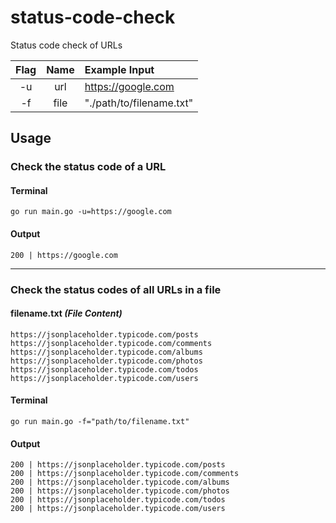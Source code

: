 # status-code-check
Status code check of URLs

| Flag    | Name  | Example Input            |
| :-----: |:-----:| :----------------------- |
| -u      | url   | https://google.com       |
| -f      | file  | "./path/to/filename.txt" |


## Usage 

### Check the status code of a URL
#### Terminal
```
go run main.go -u=https://google.com
```

#### Output
```
200 | https://google.com
```

---
### Check the status codes of all URLs in a file
#### filename.txt *(File Content)*
```
https://jsonplaceholder.typicode.com/posts
https://jsonplaceholder.typicode.com/comments
https://jsonplaceholder.typicode.com/albums
https://jsonplaceholder.typicode.com/photos
https://jsonplaceholder.typicode.com/todos
https://jsonplaceholder.typicode.com/users
```

#### Terminal
```
go run main.go -f="path/to/filename.txt"
```

#### Output
```
200 | https://jsonplaceholder.typicode.com/posts
200 | https://jsonplaceholder.typicode.com/comments
200 | https://jsonplaceholder.typicode.com/albums
200 | https://jsonplaceholder.typicode.com/photos
200 | https://jsonplaceholder.typicode.com/todos
200 | https://jsonplaceholder.typicode.com/users
```